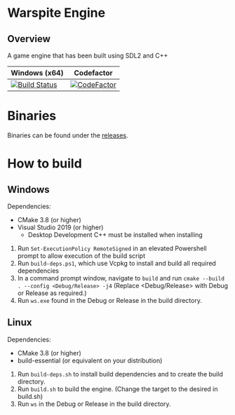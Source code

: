# Warspite Engine

## Overview

A game engine that has been built using SDL2 and C++

| Windows (x64)                                                                                                                                                                                                              | Codefactor                                                                                                                                                                                                                  |
| -------------------------------------------------------------------------------------------------------------------------------------------------------------------------------------------------------------------------- | --------------------------------------------------------------------------------------------------------------------------------------------------------------------------------------------------------------------------- |
| [![Build Status](https://poweredbykurisu.visualstudio.com/WarspiteGame/_apis/build/status/WarspiteGame?branchName=new)](https://poweredbykurisu.visualstudio.com/WarspiteGame/_build/latest?definitionId=1&branchName=new) | [![CodeFactor](https://www.codefactor.io/repository/github/zanyleonic/warspite/badge/develop?s=cef60d0c07739d46cd426e20adf7dd35945163d5)](https://www.codefactor.io/repository/github/zanyleonic/warspite/overview/develop) |

# Binaries

Binaries can be found under the [releases](https://github.com/ZanyLeonic/WarspiteEngine/releases).

# How to build

## Windows

Dependencies:

- CMake 3.8 (or higher)
- Visual Studio 2019 (or higher)
  - Desktop Development C++ must be installed when installing

1. Run `Set-ExecutionPolicy RemoteSigned` in an elevated Powershell prompt to allow execution of the build script
2. Run `build-deps.ps1`, which use Vcpkg to install and build all required dependencies
3. In a command prompt window, navigate to `build` and run `cmake --build . --config <Debug/Release> -j4` (Replace <Debug/Release> with Debug or Release as required.)
4. Run `ws.exe` found in the Debug or Release in the build directory.

## Linux

Dependencies:

- CMake 3.8 (or higher)
- build-essential (or equivalent on your distribution)

1. Run `build-deps.sh` to install build dependencies and to create the build directory.
2. Run `build.sh` to build the engine. (Change the target to the desired in build.sh)
3. Run `ws` in the Debug or Release in the build directory.
